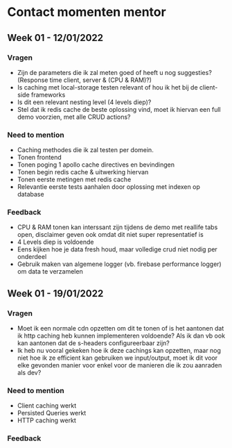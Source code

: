 # Contact momenten mentor

## Week 01 - 12/01/2022

### Vragen

* Zijn de parameters die ik zal meten goed of heeft u nog suggesties? (Response time client, server & (CPU & RAM)?)
* Is caching met local-storage testen relevant of hou ik het bij de client-side frameworks
* Is dit een relevant nesting level (4 levels diep)?
* Stel dat ik redis cache de beste oplossing vind, moet ik hiervan een full demo voorzien, met alle CRUD actions? 

### Need to mention

* Caching methodes die ik zal testen per domein.
* Tonen frontend
* Tonen poging 1 apollo cache directives en bevindingen
* Tonen begin redis cache & uitwerking hiervan
* Tonen eerste metingen met redis cache
* Relevantie eerste tests aanhalen door oplossing met indexen op database

### Feedback

* CPU & RAM tonen kan interssant zijn tijdens de demo met reallife tabs open, disclaimer geven ook omdat dit niet super representatief is
* 4 Levels diep is voldoende
* Eens kijken hoe je data fresh houd, maar volledige crud niet nodig per onderdeel
* Gebruik maken van algemene logger (vb. firebase performance logger) om data te verzamelen  


## Week 01 - 19/01/2022

### Vragen

* Moet ik een normale cdn opzetten om dit te tonen of is het aantonen dat ik http caching heb kunnen implementeren voldoende? Als ik dan vb ook kan aantonen dat de s-headers configureerbaar zijn? 
* Ik heb nu vooral gekeken hoe ik deze cachings kan opzetten, maar nog niet hoe ik ze efficient kan gebruiken we input/output, moet ik dit voor elke gevonden manier voor enkel voor de manieren die ik zou aanraden als dev?

### Need to mention

* Client caching werkt 
* Persisted Queries werkt
* HTTP caching werkt

### Feedback